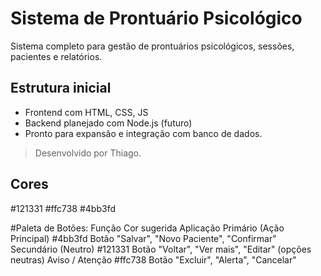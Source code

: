 # Sistema de Prontuário Psicológico

Sistema completo para gestão de prontuários psicológicos, sessões, pacientes e relatórios.

## Estrutura inicial
- Frontend com HTML, CSS, JS
- Backend planejado com Node.js (futuro)
- Pronto para expansão e integração com banco de dados.

> Desenvolvido por Thiago.


## Cores

#121331
#ffc738
#4bb3fd

#Paleta de Botões:
Função	Cor sugerida	Aplicação
Primário (Ação Principal)	#4bb3fd	Botão "Salvar", "Novo Paciente", "Confirmar"
Secundário (Neutro)	#121331	Botão "Voltar", "Ver mais", "Editar" (opções neutras)
Aviso / Atenção	#ffc738	Botão "Excluir", "Alerta", "Cancelar"